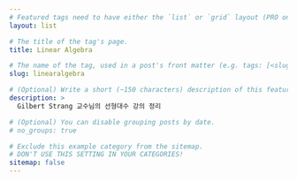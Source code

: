 ```yaml
---
# Featured tags need to have either the `list` or `grid` layout (PRO only).
layout: list

# The title of the tag's page.
title: Linear Algebra

# The name of the tag, used in a post's front matter (e.g. tags: [<slug>]).
slug: linearalgebra

# (Optional) Write a short (~150 characters) description of this featured tag.
description: >
  Gilbert Strang 교수님의 선형대수 강의 정리

# (Optional) You can disable grouping posts by date.
# no_groups: true

# Exclude this example category from the sitemap.
# DON'T USE THIS SETTING IN YOUR CATEGORIES!
sitemap: false
---
```

